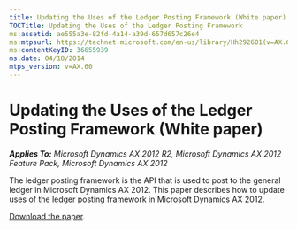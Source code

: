 ```yaml
---
title: Updating the Uses of the Ledger Posting Framework (White paper)
TOCTitle: Updating the Uses of the Ledger Posting Framework
ms:assetid: ae555a3e-82fd-4a14-a39d-657d657c26e4
ms:mtpsurl: https://technet.microsoft.com/en-us/library/Hh292601(v=AX.60)
ms:contentKeyID: 36655939
ms.date: 04/18/2014
mtps_version: v=AX.60
---
```


# Updating the Uses of the Ledger Posting Framework (White paper) 


_**Applies To:** Microsoft Dynamics AX 2012 R2, Microsoft Dynamics AX 2012 Feature Pack, Microsoft Dynamics AX 2012_

The ledger posting framework is the API that is used to post to the general ledger in Microsoft Dynamics AX 2012. This paper describes how to update uses of the ledger posting framework in Microsoft Dynamics AX 2012.

[Download the paper](http://go.microsoft.com/fwlink/?linkid=213136).

  


